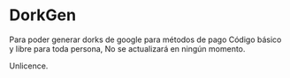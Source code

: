 # DorkGen
Para poder generar dorks de google para métodos de pago
Código básico y libre para toda persona, No se actualizará en ningún momento.

Unlicence.
